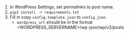 1. In WordPress Settings, set permalinks to post name.
2. `pip3 install -r requirements.txt`
3. Fill in copy `config.template.json` to `config.json`
    - `wordpress_url` should be in the format <WORDPRESS_SERVERNAME>/wp-json/wp/v2/posts
